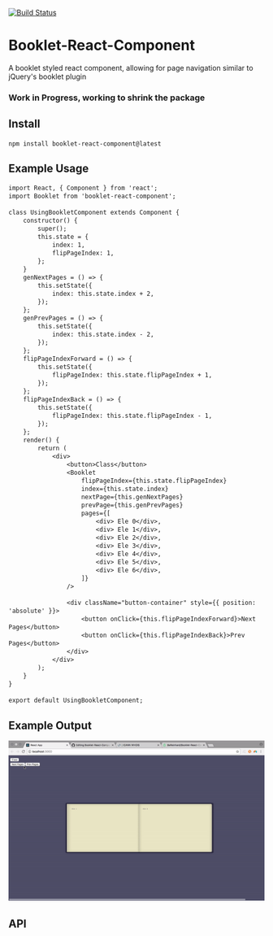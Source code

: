 [![Build Status](https://travis-ci.org/BaReinhard/Booklet-React-Component.png?branch=master)](https://travis-ci.org/BaReinhard/Booklet-React-Component)

# Booklet-React-Component
A booklet styled react component, allowing for page navigation similar to jQuery's booklet plugin

### Work in Progress, working to shrink the package

## Install
```
npm install booklet-react-component@latest
```

## Example Usage


```
import React, { Component } from 'react';
import Booklet from 'booklet-react-component';

class UsingBookletComponent extends Component {
    constructor() {
        super();
        this.state = {
            index: 1,
            flipPageIndex: 1,
        };
    }
    genNextPages = () => {
        this.setState({
            index: this.state.index + 2,
        });
    };
    genPrevPages = () => {
        this.setState({
            index: this.state.index - 2,
        });
    };
    flipPageIndexForward = () => {
        this.setState({
            flipPageIndex: this.state.flipPageIndex + 1,
        });
    };
    flipPageIndexBack = () => {
        this.setState({
            flipPageIndex: this.state.flipPageIndex - 1,
        });
    };
    render() {
        return (
            <div>
                <button>Class</button>
                <Booklet
                    flipPageIndex={this.state.flipPageIndex}
                    index={this.state.index}
                    nextPage={this.genNextPages}
                    prevPage={this.genPrevPages}
                    pages={[
                        <div> Ele 0</div>,
                        <div> Ele 1</div>,
                        <div> Ele 2</div>,
                        <div> Ele 3</div>,
                        <div> Ele 4</div>,
                        <div> Ele 5</div>,
                        <div> Ele 6</div>,
                    ]}
                />

                <div className="button-container" style={{ position: 'absolute' }}>
                    <button onClick={this.flipPageIndexForward}>Next Pages</button>
                    <button onClick={this.flipPageIndexBack}>Prev Pages</button>
                </div>
            </div>
        );
    }
}

export default UsingBookletComponent;

```

## Example Output
![Gif](https://github.com/BaReinhard/Booklet-React-Component/blob/master/tools/booklet-react-gif.gif?raw=true)
## API
